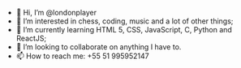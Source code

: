 - 👋 Hi, I’m @londonplayer
- 👀 I’m interested in chess, coding, music and a lot of other things;
- 🌱 I’m currently learning HTML 5, CSS, JavaScript, C, Python and ReactJS;
- 💞️ I’m looking to collaborate on anything I have to.
- 📫 How to reach me: +55 51 995952147

<!---
londonplayer/londonplayer is a ✨ special ✨ repository because its `README.md` (this file) appears on your GitHub profile.
You can click the Preview link to take a look at your changes.
--->
